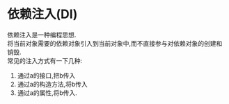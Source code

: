 # 依赖注入(DI)  
依赖注入是一种编程思想.  
将当前对象需要的依赖对象引入到当前对象中,而不直接参与对依赖对象的创建和销毁.  
常见的注入方式有一下几种:  
1. 通过a的接口,把b传入  
2. 通过a的构造方法,将b传入  
3. 通过a的属性,将b传入.   
